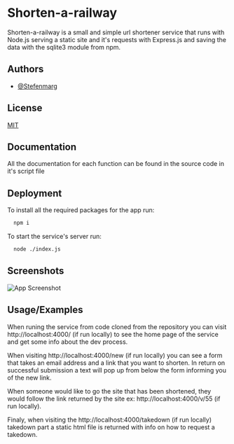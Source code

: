 
# Shorten-a-railway

Shorten-a-railway is a small and simple url shortener service that runs with Node.js serving a static site and it's requests with Express.js and saving the data with the sqlite3 module from npm.


## Authors

- [@Stefenmarg](https://www.github.com/Stefenmarg)


## License

[MIT](https://choosealicense.com/licenses/mit/)


## Documentation

All the documentation for each function can be found in the source code in it's script file
## Deployment

To install all the required packages for the app run:
```bash
  npm i
```
To start the service's server run:

```bash
  node ./index.js
```




## Screenshots

![App Screenshot](https://via.placeholder.com/468x300?text=App+Screenshot+Here)


## Usage/Examples

When runing the service from code cloned from the repository you can visit http://localhost:4000/ (if run locally) to see the home page of the service and get some info about the dev process.

When visiting http://localhost:4000/new (if run locally) you can see a form that takes an email address and a link that you want to shorten. In return on successful submission a text will pop up from below the form informing you of the new link.

When someone would like to go the site that has been shortened, they would follow the link returned by the site ex: http://localhost:4000/v/55 (if run locally).

Finaly, when visiting the http://localhost:4000/takedown (if run locally) takedown part a static html file is returned with info on how to request a takedown.